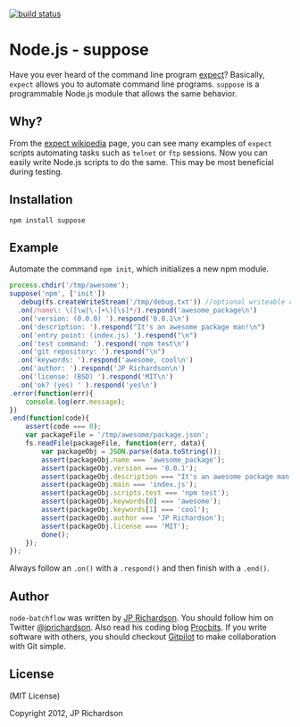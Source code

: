 [![build status](https://secure.travis-ci.org/jprichardson/node-suppose.png)](http://travis-ci.org/jprichardson/node-suppose)

Node.js - suppose
=================

Have you ever heard of the command line program [expect][1]? Basically, `expect` allows you to automate command line programs. `suppose` is a programmable Node.js module that allows the same behavior.



Why?
----

From the [expect wikipedia][1] page, you can see many examples of `expect` scripts automating tasks such as `telnet` or `ftp` sessions. Now you can easily write Node.js scripts to do the same. This may be most beneficial during testing.



Installation
------------

    npm install suppose



Example
------

Automate the command `npm init`, which initializes a new npm module.

```javascript
process.chdir('/tmp/awesome');
suppose('npm', ['init'])
  .debug(fs.createWriteStream('/tmp/debug.txt')) //optional writeable output stream
  .on(/name\: \([\w|\-]+\)[\s]*/).respond('awesome_package\n')
  .on('version: (0.0.0) ').respond('0.0.1\n')
  .on('description: ').respond("It's an awesome package man!\n")
  .on('entry point: (index.js) ').respond("\n")
  .on('test command: ').respond('npm test\n')
  .on('git repository: ').respond("\n")
  .on('keywords: ').respond('awesome, cool\n')
  .on('author: ').respond('JP Richardson\n')
  .on('license: (BSD) ').respond('MIT\n')
  .on('ok? (yes) ' ).respond('yes\n')
.error(function(err){
    console.log(err.message);
})
.end(function(code){
    assert(code === 0);
    var packageFile = '/tmp/awesome/package.json';
    fs.readFile(packageFile, function(err, data){
        var packageObj = JSON.parse(data.toString());
        assert(packageObj.name === 'awesome_package');
        assert(packageObj.version === '0.0.1');
        assert(packageObj.description === "It's an awesome package man!");
        assert(packageObj.main === 'index.js');
        assert(packageObj.scripts.test === 'npm test');
        assert(packageObj.keywords[0] === 'awesome');
        assert(packageObj.keywords[1] === 'cool');
        assert(packageObj.author === 'JP Richardson');
        assert(packageObj.license === 'MIT');
        done();
    });
});
```

Always follow an `.on()` with a `.respond()` and then finish with a `.end()`.



Author
------

`node-batchflow` was written by [JP Richardson][aboutjp]. You should follow him on Twitter [@jprichardson][twitter]. Also read his coding blog [Procbits][procbits]. If you write software with others, you should checkout [Gitpilot][gitpilot] to make collaboration with Git simple.



License
-------

(MIT License)

Copyright 2012, JP Richardson



[1]: http://en.wikipedia.org/wiki/Expect


[aboutjp]: http://about.me/jprichardson
[twitter]: http://twitter.com/jprichardson
[procbits]: http://procbits.com
[gitpilot]: http://gitpilot.com

